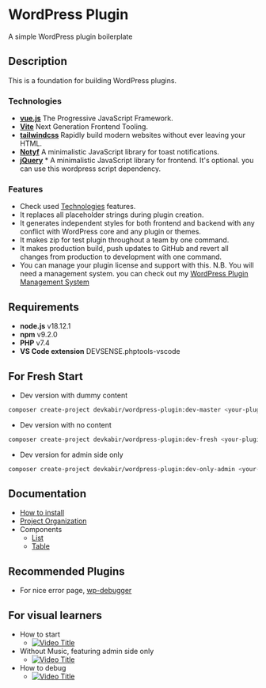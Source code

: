 # WordPress Plugin

A simple WordPress plugin boilerplate

## Description

This is a foundation for building WordPress plugins.

### Technologies

- [**vue.js**](https://vuejs.org/) The Progressive JavaScript Framework.
- [**Vite**](https://vitejs.dev/) Next Generation Frontend Tooling.
- [**tailwindcss**](https://tailwindcss.com/) Rapidly build modern websites without ever leaving your HTML.
- [**Notyf**](https://github.com/caroso1222/notyf) A minimalistic JavaScript library for toast notifications.
- [**jQuery**](https://jquery.com/) \* A minimalistic JavaScript library for frontend. It's optional. you can use this wordpress script dependency.

### Features

- Check used [Technologies](#technologies) features.
- It replaces all placeholder strings during plugin creation.
- It generates independent styles for both frontend and backend with any conflict with WordPress core and any plugin or themes.
- It makes zip for test plugin throughout a team by one command.
- It makes production build, push updates to GitHub and revert all changes from production to development with one command.
- You can manage your plugin license and support with this. N.B. You will need a management system. you can check out my [WordPress Plugin Management System](https://github.com/devkabir/wordpress-plugin-management-system)

## Requirements

- **node.js** v18.12.1
- **npm** v9.2.0
- **PHP** v7.4
- **VS Code extension** DEVSENSE.phptools-vscode

## For Fresh Start

- Dev version with dummy content

```bash
composer create-project devkabir/wordpress-plugin:dev-master <your-plugin-name>
```

- Dev version with no content

```bash
composer create-project devkabir/wordpress-plugin:dev-fresh <your-plugin-name>
```

- Dev version for admin side only

```bash
composer create-project devkabir/wordpress-plugin:dev-only-admin <your-plugin-name>
```

## Documentation

- [How to install](https://github.com/devkabir/wordpress-plugin/wiki#how-to-install)
- [Project Organization](https://github.com/devkabir/wordpress-plugin/wiki#project-organization)
- Components
  - [List](https://github.com/devkabir/wordpress-plugin/wiki/DataList)
  - [Table](https://github.com/devkabir/wordpress-plugin/wiki/DataTable)

## Recommended Plugins

- For nice error page, [wp-debugger](https://github.com/devkabir/wp-debugger)

## For visual learners

- How to start
  - [![Video Title](https://img.youtube.com/vi/ZXu4Y2Wt3-k/0.jpg)](https://www.youtube.com/watch?v=ZXu4Y2Wt3-k)
- Without Music, featuring admin side only
  - [![Video Title](https://img.youtube.com/vi/_bM5dqUTgNA/0.jpg)](https://www.youtube.com/watch?v=_bM5dqUTgNA)
- How to debug
  - [![Video Title](https://img.youtube.com/vi/rdTug4q5tEM/0.jpg)](https://www.youtube.com/watch?v=rdTug4q5tEM)
